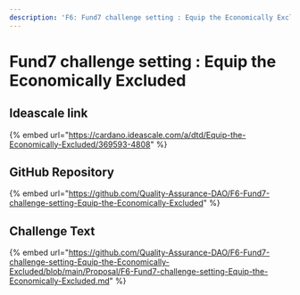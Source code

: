 ```yaml
---
description: 'F6: Fund7 challenge setting : Equip the Economically Excluded'
---
```


# Fund7 challenge setting : Equip the Economically Excluded

## Ideascale link

{% embed url="https://cardano.ideascale.com/a/dtd/Equip-the-Economically-Excluded/369593-4808" %}

## GitHub Repository

{% embed url="https://github.com/Quality-Assurance-DAO/F6-Fund7-challenge-setting-Equip-the-Economically-Excluded" %}

## Challenge Text

{% embed url="https://github.com/Quality-Assurance-DAO/F6-Fund7-challenge-setting-Equip-the-Economically-Excluded/blob/main/Proposal/F6-Fund7-challenge-setting-Equip-the-Economically-Excluded.md" %}



